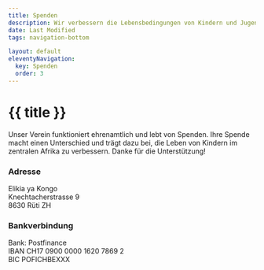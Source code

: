```yaml
---
title: Spenden
description: Wir verbessern die Lebensbedingungen von Kindern und Jugendlichen in Not.
date: Last Modified
tags: navigation-bottom

layout: default
eleventyNavigation:
  key: Spenden
  order: 3
---
```


# {{ title }}
Unser Verein funktioniert ehrenamtlich und lebt von Spenden. Ihre Spende macht einen Unterschied und trägt dazu bei, die Leben von Kindern im zentralen Afrika zu verbessern. Danke für die Unterstützung!

### Adresse
Elikia ya Kongo<br>
Knechtacherstrasse 9<br>
8630 Rüti ZH

### Bankverbindung
Bank: Postfinance<br>
IBAN CH17 0900 0000 1620 7869 2<br>
BIC POFICHBEXXX
